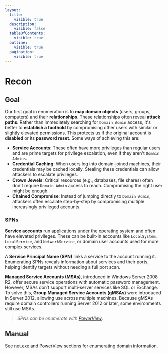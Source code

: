 ```yaml
---
layout:
  title:
    visible: true
  description:
    visible: false
  tableOfContents:
    visible: true
  outline:
    visible: true
  pagination:
    visible: true
---
```


# Recon

## Goal

Our first goal in enumeration is to **map domain objects** (users, groups, computers) and their **relationships**. These relationships often reveal **attack paths**. Rather than immediately searching for `Domain Admin` access, it's better to **establish a foothold** by compromising other users with similar or slightly elevated permissions. This protects us if the original account is **disabled** or its **password reset**. Some ways of achieving this are:

* **Service Accounts**: These often have more privileges than regular users and are prime targets for privilege escalation, even if they aren't `Domain Admins`.
* **Credential Caching**: When users log into domain-joined machines, their credentials may be cached locally. Stealing these credentials can allow attackers to escalate privileges.
* **Crown Jewels**: Critical resources (e.g., databases, file shares) often don't require `Domain Admin` access to reach. Compromising the right user might be enough.
* **Chained Compromise**: Instead of jumping directly to `Domain Admin`, attackers often escalate step-by-step by compromising multiple increasingly privileged accounts.

### SPNs

**Service accounts** run applications under the operating system and often have elevated privileges. These can be built-in accounts like `LocalSystem`, `LocalService`, and `NetworkService`, or domain user accounts used for more complex services.

A **Service Principal Name (SPN)** links a service to the account running it. Enumerating SPNs reveals information about services and their ports, helping identify targets without needing a full port scan.

**Managed Service Accounts (MSAs)**, introduced in Windows Server 2008 R2, offer secure service operations with automatic password management. However, MSAs don’t support multi-server services like SQL or Exchange. To solve this, **Group Managed Service Accounts (gMSAs)** were introduced in Server 2012, allowing use across multiple machines. Because gMSAs require domain controllers running Server 2012 or later, some environments still use MSAs.

> _SPNs can be enumerate with_ [_PowerView_](../../tools/active-directory/powerview.md#enumeration).

## Manual

See [net.exe](../../tools/active-directory/net.exe.md) and [PowerView](../../tools/active-directory/powerview.md) sections for enumerating domain information.
